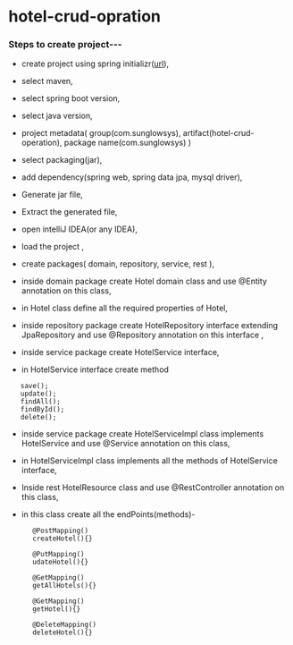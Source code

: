 # hotel-crud-opration
### Steps to create project---

- create project using spring initializr([url](https://start.spring.io/)),

- select maven,

- select spring boot version,

- select java version,

- project metadata(
    group(com.sunglowsys),
    artifact(hotel-crud-operation),
    package name(com.sunglowsys)
  )
  
- select packaging(jar),
 
- add dependency(spring web, spring data jpa, mysql driver),

- Generate jar file,

- Extract the generated file,

- open intelliJ IDEA(or any IDEA),

- load the project ,

- create packages(
   domain,
   repository,
   service,
   rest
 ),
 
- inside domain package create Hotel domain class and use @Entity annotation on this class,
 
- in Hotel class define all the required properties of Hotel,
 
- inside repository package create HotelRepository interface extending JpaRepository and use @Repository annotation on this interface ,
 
- inside service package create HotelService interface,
 
- in HotelService interface create method
```
   save();
   update();
   findAll();
   findById();
   delete();
```
  
- inside service package create HotelServiceImpl class implements HotelService and use @Service annotation on this class,
  
- in HotelServiceImpl class implements all the methods of HotelService interface,
  
- Inside rest HotelResource class and use @RestController annotation on this class,
  
- in this class create all the endPoints(methods)-
``` 
      @PostMapping()
      createHotel(){}
      
      @PutMapping()
      udateHotel(){}
      
      @GetMapping()
      getAllHotels(){}
      
      @GetMapping()
      getHotel(){}
      
      @DeleteMapping()
      deleteHotel(){}
```